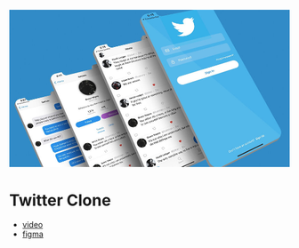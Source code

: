 ![](img/hero.jpg)
#  Twitter Clone

- [video](https://youtu.be/3pIXMwvJLZs)
- [figma](https://www.figma.com/file/4VXWuU5hZlfhqpOwwoM8Dr/)
